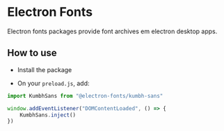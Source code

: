 # Electron Fonts

Electron fonts packages provide font archives em electron desktop apps.

## How to use

* Install the package

* On your `preload.js`, add:

```ts
import KumbhSans from "@electron-fonts/kumbh-sans"

window.addEventListener("DOMContentLoaded", () => {
    KumbhSans.inject()
})
```